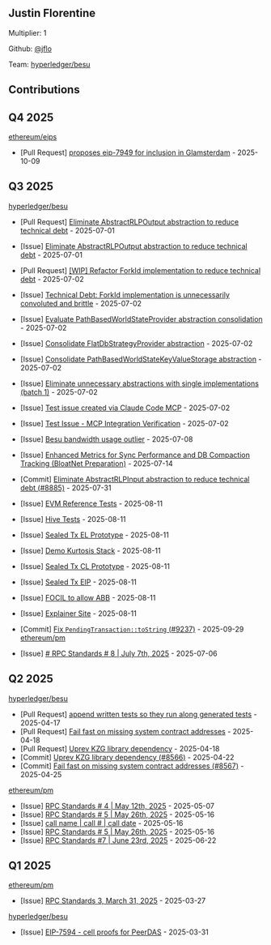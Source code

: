 
## Justin Florentine
Multiplier: 1

Github: [@jflo](https://github.com/jflo)

Team: [hyperledger/besu](https://github.com/hyperledger/besu/pulls?q=author%3Ajflo)

## Contributions

## Q4 2025


[ethereum/eips](https://github.com/ethereum/eips)
* [Pull Request] [proposes eip-7949 for inclusion in Glamsterdam](https://github.com/ethereum/EIPs/pull/10502) - 2025-10-09
## Q3 2025


[hyperledger/besu](https://github.com/hyperledger/besu)
* [Pull Request] [Eliminate AbstractRLPOutput abstraction to reduce technical debt](https://github.com/hyperledger/besu/pull/8890) - 2025-07-01
* [Issue] [Eliminate AbstractRLPOutput abstraction to reduce technical debt](https://github.com/hyperledger/besu/issues/8889) - 2025-07-01
* [Pull Request] [[WIP] Refactor ForkId implementation to reduce technical debt](https://github.com/hyperledger/besu/pull/8904) - 2025-07-02
* [Issue] [Technical Debt: ForkId implementation is unnecessarily convoluted and brittle](https://github.com/hyperledger/besu/issues/8903) - 2025-07-02
* [Issue] [Evaluate PathBasedWorldStateProvider abstraction consolidation](https://github.com/hyperledger/besu/issues/8902) - 2025-07-02
* [Issue] [Consolidate FlatDbStrategyProvider abstraction](https://github.com/hyperledger/besu/issues/8901) - 2025-07-02
* [Issue] [Consolidate PathBasedWorldStateKeyValueStorage abstraction](https://github.com/hyperledger/besu/issues/8900) - 2025-07-02
* [Issue] [Eliminate unnecessary abstractions with single implementations (batch 1)](https://github.com/hyperledger/besu/issues/8899) - 2025-07-02
* [Issue] [Test issue created via Claude Code MCP](https://github.com/hyperledger/besu/issues/8897) - 2025-07-02
* [Issue] [Test Issue - MCP Integration Verification](https://github.com/hyperledger/besu/issues/8896) - 2025-07-02

* [Issue] [Besu bandwidth usage outlier](https://github.com/hyperledger/besu/issues/8932) - 2025-07-08
* [Issue] [Enhanced Metrics for Sync Performance and DB Compaction Tracking (BloatNet Preparation)](https://github.com/hyperledger/besu/issues/8955) - 2025-07-14
* [Commit] [Eliminate AbstractRLPInput abstraction to reduce technical debt (#8885)](https://github.com/hyperledger/besu/commit/f9fd86365e595d9275f2bfb3538e28d342e4979f) - 2025-07-31
* [Issue] [EVM Reference Tests](https://github.com/hyperledger/besu/issues/9065) - 2025-08-11
* [Issue] [Hive Tests](https://github.com/hyperledger/besu/issues/9064) - 2025-08-11
* [Issue] [Sealed Tx EL Prototype](https://github.com/hyperledger/besu/issues/9063) - 2025-08-11
* [Issue] [Demo Kurtosis Stack](https://github.com/hyperledger/besu/issues/9062) - 2025-08-11
* [Issue] [Sealed Tx CL Prototype](https://github.com/hyperledger/besu/issues/9061) - 2025-08-11
* [Issue] [Sealed Tx EIP](https://github.com/hyperledger/besu/issues/9060) - 2025-08-11
* [Issue] [FOCIL to allow ABB](https://github.com/hyperledger/besu/issues/9059) - 2025-08-11
* [Issue] [Explainer Site](https://github.com/hyperledger/besu/issues/9058) - 2025-08-11
* [Commit] [Fix `PendingTransaction::toString` (#9237)](https://github.com/hyperledger/besu/commit/f3755c64cc0d67c49f4e25f726b1b8ee230293ba) - 2025-09-29
[ethereum/pm](https://github.com/ethereum/pm)
* [Issue] [# RPC Standards # 8 | July 7th, 2025](https://github.com/ethereum/pm/issues/1605) - 2025-07-06
## Q2 2025


[hyperledger/besu](https://github.com/hyperledger/besu)
* [Pull Request] [append written tests so they run along generated tests](https://github.com/hyperledger/besu/pull/8564) - 2025-04-17
* [Pull Request] [Fail fast on missing system contract addresses](https://github.com/hyperledger/besu/pull/8567) - 2025-04-18
* [Pull Request] [Uprev KZG library dependency](https://github.com/hyperledger/besu/pull/8566) - 2025-04-18
* [Commit] [Uprev KZG library dependency (#8566)](https://github.com/hyperledger/besu/commit/248398d65925f595dd9a79a37059c1eb05d38392) - 2025-04-22
* [Commit] [Fail fast on missing system contract addresses (#8567)](https://github.com/hyperledger/besu/commit/f89f214ae524f0ece9b2615cd300d4c52572f375) - 2025-04-25

[ethereum/pm](https://github.com/ethereum/pm)
* [Issue] [RPC Standards # 4 | May 12th, 2025](https://github.com/ethereum/pm/issues/1529) - 2025-05-07
* [Issue] [RPC Standards # 5 | May 26th, 2025](https://github.com/ethereum/pm/issues/1546) - 2025-05-16
* [Issue] [call name | call # | call date](https://github.com/ethereum/pm/issues/1545) - 2025-05-16
* [Issue] [RPC Standards # 5 | May 26th, 2025](https://github.com/ethereum/pm/issues/1544) - 2025-05-16
* [Issue] [RPC Standards #7 | June 23rd, 2025](https://github.com/ethereum/pm/issues/1585) - 2025-06-22
## Q1 2025

[ethereum/pm](https://github.com/ethereum/pm)
* [Issue] [RPC Standards 3, March 31, 2025](https://github.com/ethereum/pm/issues/1413) - 2025-03-27

[hyperledger/besu](https://github.com/hyperledger/besu)
* [Issue] [EIP-7594 - cell proofs for PeerDAS](https://github.com/hyperledger/besu/issues/8497) - 2025-03-31
